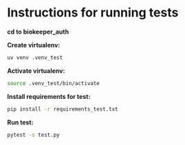 # Instructions for running tests

**cd to biokeeper_auth**

**Create virtualenv:**
```sh
uv venv .venv_test
```

**Activate virtualenv:**
```sh
source .venv_test/bin/activate
```

**Install requirements for test:**
```sh
pip install -r requirements_test.txt
```

**Run test:**
```sh
pytest -s test.py
```